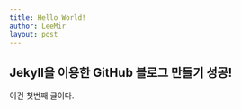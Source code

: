 ```yaml
---
title: Hello World!
author: LeeMir
layout: post
---
```

## Jekyll을 이용한 GitHub 블로그 만들기 성공!

이건 첫번째 글이다.
